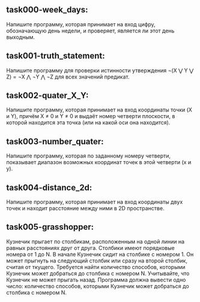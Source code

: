 ## task000-week_days:
Напишите программу, которая принимает на вход цифру, 
обозначающую день недели, и проверяет, 
является ли этот день выходным.

## task001-truth_statement:
Напишите программу для проверки истинности утверждения 
¬(X ⋁ Y ⋁ Z) = ¬X ⋀ ¬Y ⋀ ¬Z для всех значений предикат.

## task002-quater_X_Y:
Напишите программу, которая принимает на вход координаты точки (X и Y),
причём X ≠ 0 и Y ≠ 0 и выдаёт номер четверти плоскости,
в которой находится эта точка (или на какой оси она находится).

## task003-number_quater:
Напишите программу, которая по заданному номеру четверти,
показывает диапазон возможных координат точек в этой четверти (x и y).

## task004-distance_2d:
Напишите программу, которая принимает на вход координаты двух точек
и находит расстояние между ними в 2D пространстве.

## task005-grasshopper:
Кузнечик прыгает по столбикам, расположенным на одной линии на равных расстояниях друг от друга.
Столбики имеют порядковые номера от 1 до N. В начале Кузнечик сидит на столбике с номером 1.
Он может прыгнуть на следующий столбик или сразу на второй столбик, считая от ткущего.
Требуется найти количество способов, которыми Кузнечик может добраться до столбика с номером N.
Учитывайте, что Кузнечик не может прыгать назад.
Программа должна вывести одно число: количество способов,
которыми Кузнечик может добраться до столбика с номером N.